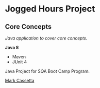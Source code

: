 # Jogged Hours Project
## Core Concepts

*Java application to cover core concepts.*

**Java 8**

* Maven
* JUnit 4

Java Project for SQA Boot Camp Program. 

[Mark Cassetta](https://github.com/mcassetta/)

